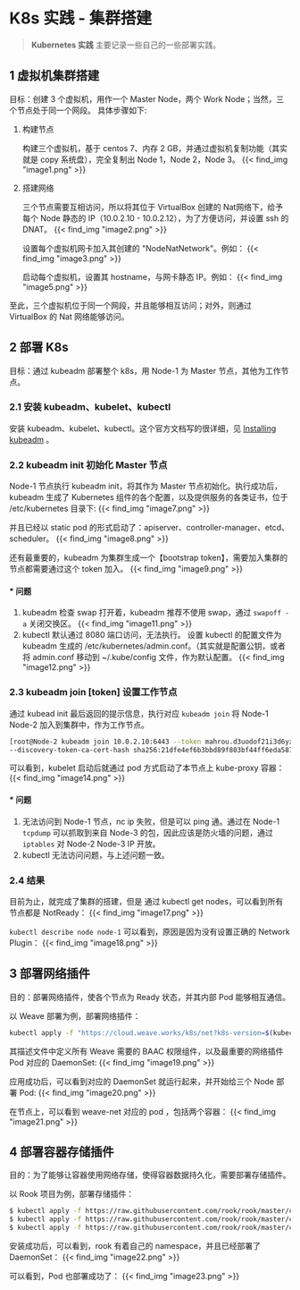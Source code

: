 # K8s 实践 - 集群搭建


> **Kubernetes 实践** 主要记录一些自己的一些部署实践。

## 1 虚拟机集群搭建
目标：创建 3 个虚拟机，用作一个 Master Node，两个 Work Node；当然，三个节点处于同一个网段。
具体步骤如下:
1. 构建节点

   构建三个虚拟机，基于 centos 7、内存 2 GB，并通过虚拟机复制功能（其实就是 copy 系统盘），完全复制出 Node 1，Node 2，Node 3。
   {{< find_img "image1.png" >}}
2. 搭建网络
   
   三个节点需要互相访问，所以将其位于 VirtualBox 创建的 Nat网络下，给予每个 Node  静态的 IP（10.0.2.10 - 10.0.2.12），为了方便访问，并设置 ssh 的 DNAT。
    {{< find_img "image2.png" >}}

   设置每个虚拟机网卡加入其创建的 "NodeNatNetwork"。例如：
    {{< find_img "image3.png"  >}}
   
   启动每个虚拟机，设置其 hostname，与网卡静态 IP。例如：
    {{< find_img "image5.png"  >}}

至此，三个虚拟机位于同一个网段，并且能够相互访问；对外，则通过 VirtualBox 的 Nat 网络能够访问。

## 2 部署 K8s
目标：通过 kubeadm 部署整个 k8s，用 Node-1 为 Master 节点，其他为工作节点。

### 2.1 安装 kubeadm、kubelet、kubectl
安装 kubeadm、kubelet、kubectl。这个官方文档写的很详细，见 [Installing kubeadm](https://kubernetes.io/docs/setup/production-environment/tools/kubeadm/install-kubeadm/) 。

### 2.2 kubeadm init 初始化 Master 节点
Node-1 节点执行 kubeadm init，将其作为 Master 节点初始化。执行成功后，kubeadm 生成了 Kubernetes 组件的各个配置，以及提供服务的各类证书，位于 /etc/kubernetes 目录下:
  {{< find_img "image7.png"  >}}

并且已经以 static pod 的形式启动了：apiserver、controller-manager、etcd、scheduler。
  {{< find_img "image8.png"  >}}

还有最重要的，kubeadm 为集群生成一个【bootstrap token】，需要加入集群的节点都需要通过这个 token 加入。
  {{< find_img "image9.png"  >}}
#### * 问题
1. kubeadm 检查 swap 打开着，kubeadm 推荐不使用 swap，通过 `swapoff -a` 关闭交换区。
  {{< find_img "image11.png"  >}}
2. kubectl 默认通过 8080 端口访问，无法执行。	设置 kubectl 的配置文件为 kubeadm 生成的 /etc/kubernetes/admin.conf。（其实就是配置公钥，或者将 admin.conf 移动到 ~/.kube/config 文件，作为默认配置。
  {{< find_img "image12.png"  >}}

### 2.3 kubeadm join [token] 设置工作节点
通过 kubead init 最后返回的提示信息，执行对应 `kubeadm join` 将 Node-1 Node-2 加入到集群中，作为工作节点。
```bash
[root@Node-2 kubeadm join 10.0.2.10:6443 --token mahrou.d3uodof21i3d6yxk 
--discovery-token-ca-cert-hash sha256:21dfe4ef6b3bbd89f803bf44ff6eda587874336d103d0e4a3b --v 5
```

可以看到，kubelet 启动后就通过 pod 方式启动了本节点上 kube-proxy 容器：
{{< find_img "image14.png" >}}
#### * 问题
1. 无法访问到 Node-1 节点，nc ip 失败，但是可以 ping 通。通过在 Node-1 `tcpdump` 可以抓取到来自 Node-3 的包，因此应该是防火墙的问题，通过 `iptables` 对 Node-2 Node-3 IP 开放。
2. kubectl 无法访问问题，与上述问题一致。

### 2.4 结果
目前为止，就完成了集群的搭建，但是 通过 kubectl get nodes，可以看到所有节点都是 NotReady：
{{< find_img "image17.png"  >}}

`kubectl describe node node-1` 可以看到，原因是因为没有设置正确的 Network Plugin：
{{< find_img "image18.png"  >}}


## 3 部署网络插件
目的：部署网络插件，使各个节点为 Ready 状态，并其内部 Pod 能够相互通信。

以 Weave 部署为例，部署网络插件：
```bash
kubectl apply -f "https://cloud.weave.works/k8s/net?k8s-version=$(kubectl version | base64 | tr -d '\n')"
```

其描述文件中定义所有 Weave 需要的 BAAC 权限组件，以及最重要的网络插件 Pod 对应的 DaemonSet:
{{< find_img "image19.png"  >}}

应用成功后，可以看到对应的 DaemonSet 就运行起来，并开始给三个 Node 部署 Pod:
{{< find_img "image20.png"  >}}

在节点上，可以看到 weave-net 对应的 pod ，包括两个容器：
{{< find_img "image21.png"  >}}


## 4 部署容器存储插件
目的：为了能够让容器使用网络存储，使得容器数据持久化，需要部署存储插件。

以 Rook 项目为例，部署存储插件：
```bash
$ kubectl apply -f https://raw.githubusercontent.com/rook/rook/master/cluster/exampleskubernetes/ceph/common.yaml
$ kubectl apply -f https://raw.githubusercontent.com/rook/rook/master/cluster/exampleskubernetes/ceph/operator.yaml
$ kubectl apply -f https://raw.githubusercontent.com/rook/rook/master/cluster/examples/kubernetes/ceph/cluster.yaml
```

安装成功后，可以看到，rook 有着自己的 namespace，并且已经部署了 DaemonSet：
{{< find_img "image22.png"  >}}

可以看到，Pod 也部署成功了：
{{< find_img "image23.png"  >}}
















  
